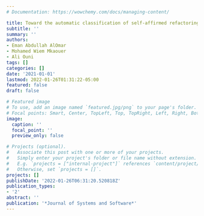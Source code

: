 ```yaml
---
# Documentation: https://wowchemy.com/docs/managing-content/

title: Toward the automatic classification of self-affirmed refactoring
subtitle: ''
summary: ''
authors:
- Eman Abdullah AlOmar
- Mohamed Wiem Mkaouer
- Ali Ouni
tags: []
categories: []
date: '2021-01-01'
lastmod: 2022-01-26T01:31:22-05:00
featured: false
draft: false

# Featured image
# To use, add an image named `featured.jpg/png` to your page's folder.
# Focal points: Smart, Center, TopLeft, Top, TopRight, Left, Right, BottomLeft, Bottom, BottomRight.
image:
  caption: ''
  focal_point: ''
  preview_only: false

# Projects (optional).
#   Associate this post with one or more of your projects.
#   Simply enter your project's folder or file name without extension.
#   E.g. `projects = ["internal-project"]` references `content/project/deep-learning/index.md`.
#   Otherwise, set `projects = []`.
projects: []
publishDate: '2022-01-26T06:31:20.520818Z'
publication_types:
- '2'
abstract: ''
publication: '*Journal of Systems and Software*'
---
```

